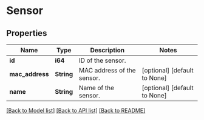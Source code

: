 # Sensor

## Properties
Name | Type | Description | Notes
------------ | ------------- | ------------- | -------------
**id** | **i64** | ID of the sensor. | 
**mac_address** | **String** | MAC address of the sensor. | [optional] [default to None]
**name** | **String** | Name of the sensor. | [optional] [default to None]

[[Back to Model list]](../README.md#documentation-for-models) [[Back to API list]](../README.md#documentation-for-api-endpoints) [[Back to README]](../README.md)



